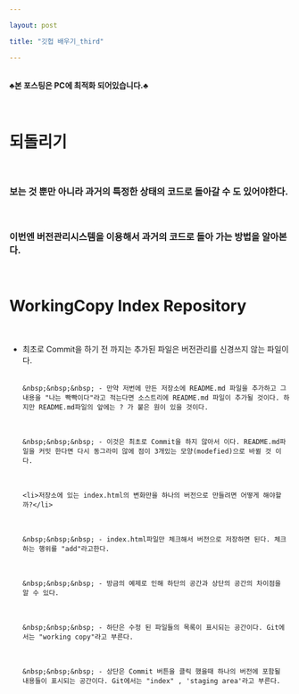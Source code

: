 ```yaml
---

layout: post

title: "깃헙 배우기_third"

---
```


<br>**♣본 포스팅은 PC에 최적화 되어있습니다.♣**

<br>

<h1>되돌리기</h1>

<br>

<h3>보는 것 뿐만 아니라 과거의 특정한 상태의 코드로 돌아갈 수 도 있어야한다.</h3>

<br>

<h3>이번엔 버전관리시스템을 이용해서 과거의 코드로 돌아 가는 방법을 알아본다.</h3>

<br>

<h1>WorkingCopy Index Repository</h1>

<br>

<ul>
	<li>최초로 Commit을 하기 전 까지는 추가된 파일은 버전관리를 신경쓰지 않는 파일이다.</li>

<br>

	&nbsp;&nbsp;&nbsp; - 만약 저번에 만든 저장소에 README.md 파일을 추가하고 그 내용을 "나는 빡빡이다"라고 적는다면 소스트리에 README.md 파일이 추가될 것이다. 하지만 README.md파일의 앞에는 ? 가 붙은 원이 있을 것이다.

<br>

	&nbsp;&nbsp;&nbsp; - 이것은 최초로 Commit을 하지 않아서 이다. README.md파일을 커밋 한다면 다시 동그라미 않에 점이 3개있는 모양(modefied)으로 바뀔 것 이다.

<br>

	<li>저장소에 있는 index.html의 변화만을 하나의 버전으로 만들려면 어떻게 해야할까?</li>

<br>

	&nbsp;&nbsp;&nbsp; - index.html파일만 체크해서 버전으로 저장하면 된다. 체크하는 행위를 "add"라고한다.

<br>

	&nbsp;&nbsp;&nbsp; - 방금의 예제로 인해 하단의 공간과 상단의 공간의 차이점을 알 수 있다.

<br>

	&nbsp;&nbsp;&nbsp; - 하단은 수정 된 파일들의 목록이 표시되는 공간이다. Git에서는 "working copy"라고 부른다.

<br>

	&nbsp;&nbsp;&nbsp; - 상단은 Commit 버튼을 클릭 했을때 하나의 버전에 포함될 내용들이 표시되는 공간이다. Git에서는 "index" , 'staging area'라고 부른다.
</ul>